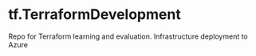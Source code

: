 # tf.TerraformDevelopment
Repo for Terraform learning and evaluation. Infrastructure deployment to Azure
